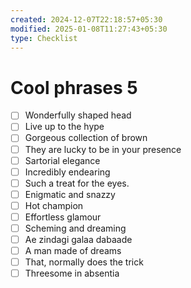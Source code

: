 ```yaml
---
created: 2024-12-07T22:18:57+05:30
modified: 2025-01-08T11:27:43+05:30
type: Checklist
---
```


# Cool phrases 5

- [ ] Wonderfully shaped head
- [ ] Live up to the hype
- [ ] Gorgeous collection of brown
- [ ] They are lucky to be in your presence
- [ ] Sartorial elegance
- [ ] Incredibly endearing
- [ ] Such a treat for the eyes.
- [ ] Enigmatic and snazzy
- [ ] Hot champion
- [ ] Effortless glamour
- [ ] Scheming and dreaming
- [ ] Ae zindagi galaa dabaade
- [ ] A man made of dreams
- [ ] That, normally does the trick
- [ ] Threesome in absentia
